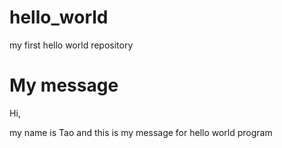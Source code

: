 # hello_world
my first hello world repository

# My message
Hi,

my name is Tao and this is my message for hello world program
